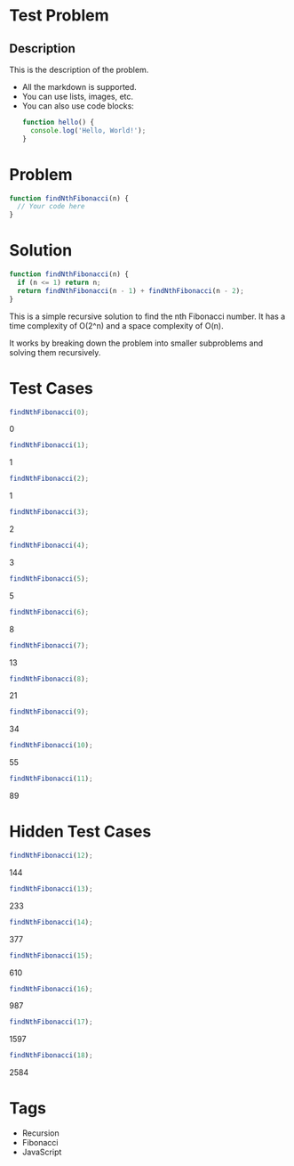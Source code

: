 # Test Problem

## Description

This is the description of the problem.
- All the markdown is supported.
- You can use lists, images, etc.
- You can also use code blocks:
    ```javascript
    function hello() {
      console.log('Hello, World!');
    }
    ```

# Problem
```javascript
function findNthFibonacci(n) {
  // Your code here
}
```

# Solution
```javascript
function findNthFibonacci(n) {
  if (n <= 1) return n;
  return findNthFibonacci(n - 1) + findNthFibonacci(n - 2);
}
```
This is a simple recursive solution to find the nth Fibonacci number. 
It has a time complexity of O(2^n) and a space complexity of O(n).

It works by breaking down the problem into smaller subproblems and solving them recursively.

# Test Cases
```javascript
findNthFibonacci(0);
```
0
```javascript
findNthFibonacci(1);
```
1
```javascript
findNthFibonacci(2);
```
1
```javascript
findNthFibonacci(3);
```
2
```javascript
findNthFibonacci(4);
```
3
```javascript
findNthFibonacci(5);
```
5
```javascript
findNthFibonacci(6);
```
8
```javascript
findNthFibonacci(7);
```
13
```javascript
findNthFibonacci(8);
```
21
```javascript
findNthFibonacci(9);
```
34
```javascript
findNthFibonacci(10);
```
55
```javascript
findNthFibonacci(11);
```
89

# Hidden Test Cases
```javascript
findNthFibonacci(12);
```
144
```javascript
findNthFibonacci(13);
```
233
```javascript
findNthFibonacci(14);
```
377
```javascript
findNthFibonacci(15);
```
610
```javascript
findNthFibonacci(16);
```
987
```javascript
findNthFibonacci(17);
```
1597
```javascript
findNthFibonacci(18);
```
2584

# Tags
- Recursion
- Fibonacci
- JavaScript



